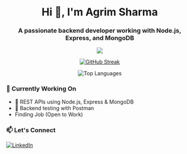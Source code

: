 
<!-- Profile header -->
<h1 align="center">Hi 👋, I'm Agrim Sharma</h1>
<h3 align="center">A passionate backend developer working with Node.js, Express, and MongoDB</h3>

<!-- Tech stack badges -->
<p align="center">
  <img src="https://skillicons.dev/icons?i=nodejs,express,mongodb,js,postman,git,github" />
</p>

<!-- GitHub Stats and Streak -->
<div align="center">
  <a href="https://git.io/streak-stats">
    <img src="https://streak-stats.demolab.com?user=codeagrim&theme=transparent&hide_border=true" alt="GitHub Streak"/>
  </a>
</div>



<p align="center">
  <img src="https://github-readme-stats.vercel.app/api/top-langs/?username=codeagrim&layout=compact&theme=tokyonight&hide_border=true" alt="Top Languages" />
</p>



<!-- Current Projects -->
### 🚧 Currently Working On
- 🔧 REST APIs using Node.js, Express & MongoDB
- 🧪 Backend testing with Postman
- Finding Job (Open to Work)

<!-- Connect -->
### 📫 Let's Connect
[![LinkedIn](https://img.shields.io/badge/LinkedIn-blue?style=for-the-badge&logo=linkedin&logoColor=white)](https://www.linkedin.com/in/agrim-sharma-240b02249/)
 



